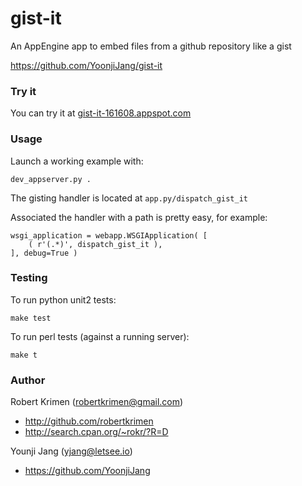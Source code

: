 # gist-it

An AppEngine app to embed files from a github repository like a gist

https://github.com/YoonjiJang/gist-it

### Try it

You can try it at [gist-it-161608.appspot.com](http://gist-it-161608.appspot.com)

### Usage

Launch a working example with:

	dev_appserver.py .

The gisting handler is located at ```app.py/dispatch_gist_it```

Associated the handler with a path is pretty easy, for example:

	wsgi_application = webapp.WSGIApplication( [
		( r'(.*)', dispatch_gist_it ),
	], debug=True )

### Testing

To run python unit2 tests:

	make test

To run perl tests (against a running server):

	make t

### Author

Robert Krimen (robertkrimen@gmail.com)

* http://github.com/robertkrimen
* http://search.cpan.org/~rokr/?R=D

Younji Jang (yjang@letsee.io)

* https://github.com/YoonjiJang
